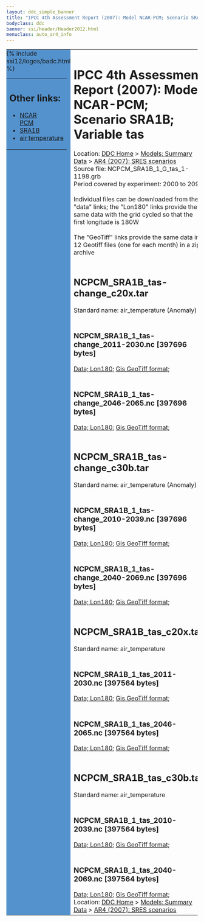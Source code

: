 ```yaml
---
layout: ddc_simple_banner
title: "IPCC 4th Assessment Report (2007): Model NCAR-PCM; Scenario SRA1B; Variable tas"
bodyclass: ddc
banner: ssi/header/Header2012.html
menuclass: auto_ar4_info
---
```



<table width="100%" border="0" cellspacing="0" cellpadding="0" style="border-collapse: collapse;">
<tr style="margin:0;padding:0;border:0;">
<td style="margin:0;padding:0;border:0;height:1pt;width:150pt;background:#5492CD;" valign="top" >

<div id="lh-col2" class="auto_ar4_info">
<table class="menumain" bgcolor="#5492CD" cellspacing="0" width="100%" border="0">
<tr><td>
<h2> Other links:</h2>
<ul>
<li><a href="/auto/ar4/model-NCAR-PCM.html">NCAR<br/>PCM</a></li>
<li><a href="/auto/ar4/scenario-SRA1B.html">SRA1B</a></li>
<li><a href="/auto/ar4/var-air_temperature.html">air temperature</a></li>
</ul>
</td></tr>
{% include ssi12/logos/badc.html %}
</table>
</div>
</td>
<td><h1>IPCC 4th Assessment Report (2007): Model NCAR-PCM; Scenario SRA1B; Variable tas</h1>

<!-- Breadcrumb1 -->
<div id="breadcrumb1" align="left">
Location: <a href="/index.html">DDC Home</a> > <a href="/sim/gcm_clim/">Models: Summary Data</a>
> <a href="/sim/gcm_clim/SRES_AR4/index.html">AR4 (2007): SRES scenarios</a>
</div>
<!-- End of Breadcrumb1 -->Source file: NCPCM_SRA1B_1_G_tas_1-1198.grb
<br/>
Period covered by experiment: 2000 to 2099<br/>
<br/>Individual files can be downloaded from the "data" links; the "Lon180" links provide the same data
         with the grid cycled so that the first longitude is 180W<br/>
<br/>The "GeoTiff" links provide the same data in 12 Geotiff files (one for each month)
          in a zip archive<br/>
<br/><h2>NCPCM_SRA1B_tas-change_c20x.tar</h2>
Standard name: air_temperature (Anomaly)<br>
<br/><h3>NCPCM_SRA1B_1_tas-change_2011-2030.nc [397696 bytes]</h3>
<a href="http://apps.ipcc-data.org/cgi-bin/downl/ar4_nc/tas/NCPCM_SRA1B_1_tas-change_2011-2030.nc">Data; </a><a href="http://apps.ipcc-data.org/cgi-bin/downl/ar4_nc/tas/NCPCM_SRA1B_1_tas-change_2011-2030.cyto180.nc"> Lon180</a>; <a href="/cgi-bin/downl/ar4_tif/tas/NCPCM_SRA1B_1_tas-change_2011-2030.zip">Gis GeoTiff format; </a><br/>
<br/><h3>NCPCM_SRA1B_1_tas-change_2046-2065.nc [397696 bytes]</h3>
<a href="http://apps.ipcc-data.org/cgi-bin/downl/ar4_nc/tas/NCPCM_SRA1B_1_tas-change_2046-2065.nc">Data; </a><a href="http://apps.ipcc-data.org/cgi-bin/downl/ar4_nc/tas/NCPCM_SRA1B_1_tas-change_2046-2065.cyto180.nc"> Lon180</a>; <a href="/cgi-bin/downl/ar4_tif/tas/NCPCM_SRA1B_1_tas-change_2046-2065.zip">Gis GeoTiff format; </a><br/>
<br/><h2>NCPCM_SRA1B_tas-change_c30b.tar</h2>
Standard name: air_temperature (Anomaly)<br>
<br/><h3>NCPCM_SRA1B_1_tas-change_2010-2039.nc [397696 bytes]</h3>
<a href="http://apps.ipcc-data.org/cgi-bin/downl/ar4_nc/tas/NCPCM_SRA1B_1_tas-change_2010-2039.nc">Data; </a><a href="http://apps.ipcc-data.org/cgi-bin/downl/ar4_nc/tas/NCPCM_SRA1B_1_tas-change_2010-2039.cyto180.nc"> Lon180</a>; <a href="/cgi-bin/downl/ar4_tif/tas/NCPCM_SRA1B_1_tas-change_2010-2039.zip">Gis GeoTiff format; </a><br/>
<br/><h3>NCPCM_SRA1B_1_tas-change_2040-2069.nc [397696 bytes]</h3>
<a href="http://apps.ipcc-data.org/cgi-bin/downl/ar4_nc/tas/NCPCM_SRA1B_1_tas-change_2040-2069.nc">Data; </a><a href="http://apps.ipcc-data.org/cgi-bin/downl/ar4_nc/tas/NCPCM_SRA1B_1_tas-change_2040-2069.cyto180.nc"> Lon180</a>; <a href="/cgi-bin/downl/ar4_tif/tas/NCPCM_SRA1B_1_tas-change_2040-2069.zip">Gis GeoTiff format; </a><br/>
<br/><h2>NCPCM_SRA1B_tas_c20x.tar</h2>
Standard name: air_temperature<br>
<br/><h3>NCPCM_SRA1B_1_tas_2011-2030.nc [397564 bytes]</h3>
<a href="http://apps.ipcc-data.org/cgi-bin/downl/ar4_nc/tas/NCPCM_SRA1B_1_tas_2011-2030.nc">Data; </a><a href="http://apps.ipcc-data.org/cgi-bin/downl/ar4_nc/tas/NCPCM_SRA1B_1_tas_2011-2030.cyto180.nc"> Lon180</a>; <a href="/cgi-bin/downl/ar4_tif/tas/NCPCM_SRA1B_1_tas_2011-2030.zip">Gis GeoTiff format; </a><br/>
<br/><h3>NCPCM_SRA1B_1_tas_2046-2065.nc [397564 bytes]</h3>
<a href="http://apps.ipcc-data.org/cgi-bin/downl/ar4_nc/tas/NCPCM_SRA1B_1_tas_2046-2065.nc">Data; </a><a href="http://apps.ipcc-data.org/cgi-bin/downl/ar4_nc/tas/NCPCM_SRA1B_1_tas_2046-2065.cyto180.nc"> Lon180</a>; <a href="/cgi-bin/downl/ar4_tif/tas/NCPCM_SRA1B_1_tas_2046-2065.zip">Gis GeoTiff format; </a><br/>
<br/><h2>NCPCM_SRA1B_tas_c30b.tar</h2>
Standard name: air_temperature<br>
<br/><h3>NCPCM_SRA1B_1_tas_2010-2039.nc [397564 bytes]</h3>
<a href="http://apps.ipcc-data.org/cgi-bin/downl/ar4_nc/tas/NCPCM_SRA1B_1_tas_2010-2039.nc">Data; </a><a href="http://apps.ipcc-data.org/cgi-bin/downl/ar4_nc/tas/NCPCM_SRA1B_1_tas_2010-2039.cyto180.nc"> Lon180</a>; <a href="/cgi-bin/downl/ar4_tif/tas/NCPCM_SRA1B_1_tas_2010-2039.zip">Gis GeoTiff format; </a><br/>
<br/><h3>NCPCM_SRA1B_1_tas_2040-2069.nc [397564 bytes]</h3>
<a href="http://apps.ipcc-data.org/cgi-bin/downl/ar4_nc/tas/NCPCM_SRA1B_1_tas_2040-2069.nc">Data; </a><a href="http://apps.ipcc-data.org/cgi-bin/downl/ar4_nc/tas/NCPCM_SRA1B_1_tas_2040-2069.cyto180.nc"> Lon180</a>; <a href="/cgi-bin/downl/ar4_tif/tas/NCPCM_SRA1B_1_tas_2040-2069.zip">Gis GeoTiff format; </a><br/>
<!-- Breadcrumb2 -->
<div id="breadcrumb2" align="left">
Location: <a href="/index.html">DDC Home</a> > <a href="/sim/gcm_clim/">Models: Summary Data</a>
> <a href="/sim/gcm_clim/SRES_AR4/index.html">AR4 (2007): SRES scenarios</a>
</div>
<!-- End of Breadcrumb2 --></td></tr></table>

